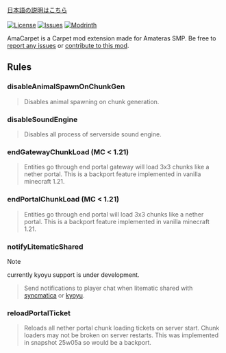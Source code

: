 [日本語の説明はこちら](https://github.com/pugur523/ama-carpet/blob/main/README_ja.md)<br><br>
[![License](https://img.shields.io/github/license/pugur523/ama-carpet.svg)](https://opensource.org/licenses/lgpl-3.0.html)
[![Issues](https://img.shields.io/github/issues/pugur523/ama-carpet.svg)](https://github.com/pugur523/ama-carpet/issues)
[![Modrinth](https://img.shields.io/modrinth/dt/amacarpet?label=Modrinth%20Downloads)](https://modrinth.com/mod/amacarpet)

AmaCarpet is a Carpet mod extension made for Amateras SMP.
Be free to [report any issues](https://github.com/pugur523/ama-carpet/issues) or [contribute to this mod](https://github.com/pugur523/ama-carpet/pulls).

## Rules


### disableAnimalSpawnOnChunkGen

> Disables animal spawning on chunk generation.


### disableSoundEngine

> Disables all process of serverside sound engine.


### endGatewayChunkLoad (MC < 1.21)

> Entities go through end portal gateway will load 3x3 chunks like a nether portal.
> This is a backport feature implemented in vanilla minecraft 1.21.


### endPortalChunkLoad (MC < 1.21)

> Entities go through end portal will load 3x3 chunks like a nether portal.
> This is a backport feature implemented in vanilla minecraft 1.21.


### notifyLitematicShared
> [!NOTE] 
> currently kyoyu support is under development.

> Send notifications to player chat when litematic shared with [syncmatica](https://modrinth.com/mod/syncmatica) or [kyoyu](https://modrinth.com/mod/kyoyu).


### reloadPortalTicket

> Reloads all nether portal chunk loading tickets on server start.
> Chunk loaders may not be broken on server restarts.
> This was implemented in snapshot 25w05a so would be a backport.
